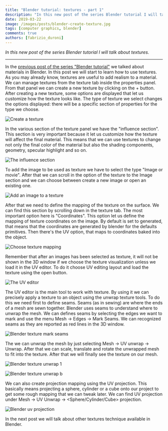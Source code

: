 ```yaml
---
title: "Blender tutorial: textures - part 1"
description: "In this new post of the series Blender tutorial I will talk about textures."
date: 2019-03-22
image: /images/posts/blender-create-texture.jpg
tags: [computer graphics, blender]
comments: true
authors: [fabrizio_duroni]
---
```


*In this new post of the series Blender tutorial I will talk about textures.*

---

In the [previous post of the series "Blender tutorial"](/2019/03/21/blender-tutorial-7-materials/) we talked about
materials in Blender. In this post we will start to learn how to use textures.  
As you may already know, textures are useful to add realism to a material. We can manage textures from the texture tab
inside the properties panel. From that panel we can create a new texture by clicking on the + button. After creating a
new texture, some options are displayed that let us customize how the texture looks like. The type of texture we select
changes the options displayed: there will be a specific section of properties for the type we choose.

![Create a texture](/images/posts/blender-create-texture.jpg)

In the various section of the texture panel we have the "influence section". This section is very important because it
let us customize how the texture will affect the final material. This means that we can use textures to change not only
the final color of the material but also the shading components, geometry, specular highlight and so on.

![The influence section](/images/posts/blender-texture-influence.jpg)

To add the image to be used as texture we have to select the type "Image or movie". After that we can scroll in the
option of the texture to the Image section and we can choose between create a new image or open an existing one.

![Add an image to a texture](/images/posts/blender-texture-add-image.jpg)

After that we need to define the mapping of the texture on the surface. We can find this section by scrolling down in
the texture tab. The most important option here is "Coordinates". This option let us define the mapping of texture
coordinates on the image. By default is set to generated, that means that the coordinates are generated by blender for
the defaults primitives. Then there's the UV option, that maps to coordinates baked into the object.

![Choose texture mapping](/images/posts/blender-texture-choose-mapping.jpg)

Remember that after an images has been selected as texture, it will not be shown in the 3D window if we choose the
texture visualization unless we load it in the UV editor. To do it choose UV editing layout and load the texture using
the open button.

![The UV editor](/images/posts/blender-texture-uv-load-image-for-3d-view.jpg)

The UV editor is the main tool to work with texture. By using it we can precisely apply a texture to an object using the
unwrap texture tools. To do this we need first to define seams. Seams (as in sewing) are where the ends of a mesh are
sewn together. Blender uses seams to understand where to unwrap the mesh. We can defines seams by selecting the edges we
want to mark and use the menu Mesh -> Edges -> Mark Seams. We can recognized seams as they are reported as red lines in
the 3D window.

![Blender texture mark seams](/images/posts/blender-texture-mark-seams.jpg)

The we can unwrap the mesh by just selecting Mesh -> UV unwrap -> Unwrap. After that we can scale, translate and rotate
the unwrapped mesh to fit into the texture. After that we will finally see the texture on our mesh.

![Blender texture unwrap 1](/images/posts/blender-texture-unwrap-1.jpg)

![Blender texture unwrap b](/images/posts/blender-texture-unwrap-2.jpg)

We can also create projection mapping using the UV projection. This basically means projecting a sphere, cylinder or a
cube onto our project to get some rough mapping that we can tweak later. We can find UV projection under Mesh -> UV
Unwrap -> <Sphere/Cylinder/Cube> projection.

![Blender uv projection](/images/posts/blender-uv-projection.jpg)

In the next post we will talk about other textures technique available in Blender.
